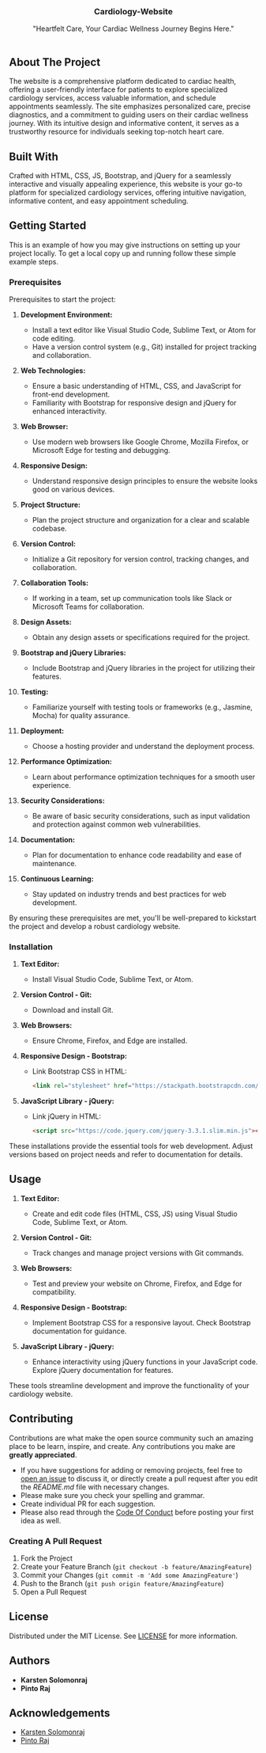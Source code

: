 <br/>
<p align="center">
  <h3 align="center">Cardiology-Website</h3>

  <p align="center">
    "Heartfelt Care, Your Cardiac Wellness Journey Begins Here."
    <br/>
    <br/>
  </p>
</p>



## About The Project


The website is a comprehensive platform dedicated to cardiac health, offering a user-friendly interface for patients to explore specialized cardiology services, access valuable information, and schedule appointments seamlessly. The site emphasizes personalized care, precise diagnostics, and a commitment to guiding users on their cardiac wellness journey. With its intuitive design and informative content, it serves as a trustworthy resource for individuals seeking top-notch heart care.

## Built With

Crafted with HTML, CSS, JS, Bootstrap, and jQuery for a seamlessly interactive and visually appealing experience, this website is your go-to platform for specialized cardiology services, offering intuitive navigation, informative content, and easy appointment scheduling.

## Getting Started

This is an example of how you may give instructions on setting up your project locally.
To get a local copy up and running follow these simple example steps.

### Prerequisites

Prerequisites to start the project:

1. **Development Environment:**
   - Install a text editor like Visual Studio Code, Sublime Text, or Atom for code editing.
   - Have a version control system (e.g., Git) installed for project tracking and collaboration.

2. **Web Technologies:**
   - Ensure a basic understanding of HTML, CSS, and JavaScript for front-end development.
   - Familiarity with Bootstrap for responsive design and jQuery for enhanced interactivity.

3. **Web Browser:**
   - Use modern web browsers like Google Chrome, Mozilla Firefox, or Microsoft Edge for testing and debugging.

4. **Responsive Design:**
   - Understand responsive design principles to ensure the website looks good on various devices.

5. **Project Structure:**
   - Plan the project structure and organization for a clear and scalable codebase.

6. **Version Control:**
   - Initialize a Git repository for version control, tracking changes, and collaboration.

7. **Collaboration Tools:**
   - If working in a team, set up communication tools like Slack or Microsoft Teams for collaboration.

8. **Design Assets:**
   - Obtain any design assets or specifications required for the project.

9. **Bootstrap and jQuery Libraries:**
   - Include Bootstrap and jQuery libraries in the project for utilizing their features.

10. **Testing:**
    - Familiarize yourself with testing tools or frameworks (e.g., Jasmine, Mocha) for quality assurance.

11. **Deployment:**
    - Choose a hosting provider and understand the deployment process.

12. **Performance Optimization:**
    - Learn about performance optimization techniques for a smooth user experience.

13. **Security Considerations:**
    - Be aware of basic security considerations, such as input validation and protection against common web vulnerabilities.

14. **Documentation:**
    - Plan for documentation to enhance code readability and ease of maintenance.

15. **Continuous Learning:**
    - Stay updated on industry trends and best practices for web development.

By ensuring these prerequisites are met, you'll be well-prepared to kickstart the project and develop a robust cardiology website.

### Installation

1. **Text Editor:**
   - Install Visual Studio Code, Sublime Text, or Atom.

2. **Version Control - Git:**
   - Download and install Git.

3. **Web Browsers:**
   - Ensure Chrome, Firefox, and Edge are installed.

4. **Responsive Design - Bootstrap:**
   - Link Bootstrap CSS in HTML:
      ```html
      <link rel="stylesheet" href="https://stackpath.bootstrapcdn.com/bootstrap/4.3.1/css/bootstrap.min.css">
      ```

5. **JavaScript Library - jQuery:**
   - Link jQuery in HTML:
      ```html
      <script src="https://code.jquery.com/jquery-3.3.1.slim.min.js"></script>
      ```

These installations provide the essential tools for web development. Adjust versions based on project needs and refer to documentation for details.

## Usage

1. **Text Editor:**
   - Create and edit code files (HTML, CSS, JS) using Visual Studio Code, Sublime Text, or Atom.

2. **Version Control - Git:**
   - Track changes and manage project versions with Git commands.

3. **Web Browsers:**
   - Test and preview your website on Chrome, Firefox, and Edge for compatibility.

4. **Responsive Design - Bootstrap:**
   - Implement Bootstrap CSS for a responsive layout. Check Bootstrap documentation for guidance.

5. **JavaScript Library - jQuery:**
   - Enhance interactivity using jQuery functions in your JavaScript code. Explore jQuery documentation for features.

These tools streamline development and improve the functionality of your cardiology website.

## Contributing

Contributions are what make the open source community such an amazing place to be learn, inspire, and create. Any contributions you make are **greatly appreciated**.
* If you have suggestions for adding or removing projects, feel free to [open an issue](https://github.com/karstensolomonraj/Cardiology-Website/issues/new) to discuss it, or directly create a pull request after you edit the *README.md* file with necessary changes.
* Please make sure you check your spelling and grammar.
* Create individual PR for each suggestion.
* Please also read through the [Code Of Conduct](https://github.com/karstensolomonraj/Cardiology-Website/blob/main/CODE_OF_CONDUCT.md) before posting your first idea as well.

### Creating A Pull Request

1. Fork the Project
2. Create your Feature Branch (`git checkout -b feature/AmazingFeature`)
3. Commit your Changes (`git commit -m 'Add some AmazingFeature'`)
4. Push to the Branch (`git push origin feature/AmazingFeature`)
5. Open a Pull Request

## License

Distributed under the MIT License. See [LICENSE](https://github.com/karstensolomonraj/Cardiology-Website/blob/main/LICENSE.md) for more information.

## Authors

* **Karsten Solomonraj**  []() 
* **Pinto Raj**  []() 

## Acknowledgements

* [Karsten Solomonraj](https://github.com/karstensolomonraj)
* [Pinto Raj](https://github.com/pintoraj)


